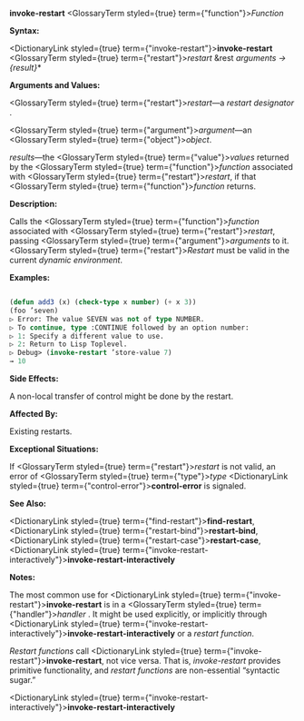 **invoke-restart** <GlossaryTerm styled={true} term={"function"}><i>Function</i></GlossaryTerm> 



**Syntax:** 



<DictionaryLink styled={true} term={"invoke-restart"}><b>invoke-restart</b></DictionaryLink> <GlossaryTerm styled={true} term={"restart"}><i>restart</i></GlossaryTerm> &amp;rest *arguments → \{result\}*\* 







 



 



**Arguments and Values:** 



<GlossaryTerm styled={true} term={"restart"}><i>restart</i></GlossaryTerm>—a *restart designator* . 



<GlossaryTerm styled={true} term={"argument"}><i>argument</i></GlossaryTerm>—an <GlossaryTerm styled={true} term={"object"}><i>object</i></GlossaryTerm>. 



*results*—the <GlossaryTerm styled={true} term={"value"}><i>values</i></GlossaryTerm> returned by the <GlossaryTerm styled={true} term={"function"}><i>function</i></GlossaryTerm> associated with <GlossaryTerm styled={true} term={"restart"}><i>restart</i></GlossaryTerm>, if that <GlossaryTerm styled={true} term={"function"}><i>function</i></GlossaryTerm> returns. 



**Description:** 



Calls the <GlossaryTerm styled={true} term={"function"}><i>function</i></GlossaryTerm> associated with <GlossaryTerm styled={true} term={"restart"}><i>restart</i></GlossaryTerm>, passing <GlossaryTerm styled={true} term={"argument"}><i>arguments</i></GlossaryTerm> to it. <GlossaryTerm styled={true} term={"restart"}><i>Restart</i></GlossaryTerm> must be valid in the current *dynamic environment*. 



**Examples:**
```lisp

(defun add3 (x) (check-type x number) (+ x 3)) 
(foo ’seven) 
▷ Error: The value SEVEN was not of type NUMBER. 
▷ To continue, type :CONTINUE followed by an option number: 
▷ 1: Specify a different value to use. 
▷ 2: Return to Lisp Toplevel. 
▷ Debug> (invoke-restart ’store-value 7) 
→ 10 

```
**Side Effects:** 



A non-local transfer of control might be done by the restart. 



**Affected By:** 



Existing restarts. 



**Exceptional Situations:** 



If <GlossaryTerm styled={true} term={"restart"}><i>restart</i></GlossaryTerm> is not valid, an error of <GlossaryTerm styled={true} term={"type"}><i>type</i></GlossaryTerm> <DictionaryLink styled={true} term={"control-error"}><b>control-error</b></DictionaryLink> is signaled. 



**See Also:** 



<DictionaryLink styled={true} term={"find-restart"}><b>find-restart</b></DictionaryLink>, <DictionaryLink styled={true} term={"restart-bind"}><b>restart-bind</b></DictionaryLink>, <DictionaryLink styled={true} term={"restart-case"}><b>restart-case</b></DictionaryLink>, <DictionaryLink styled={true} term={"invoke-restart-interactively"}><b>invoke-restart-interactively</b></DictionaryLink> 



**Notes:** 



The most common use for <DictionaryLink styled={true} term={"invoke-restart"}><b>invoke-restart</b></DictionaryLink> is in a <GlossaryTerm styled={true} term={"handler"}><i>handler</i></GlossaryTerm> . It might be used explicitly, or implicitly through <DictionaryLink styled={true} term={"invoke-restart-interactively"}><b>invoke-restart-interactively</b></DictionaryLink> or a *restart function*. 



*Restart functions* call <DictionaryLink styled={true} term={"invoke-restart"}><b>invoke-restart</b></DictionaryLink>, not vice versa. That is, *invoke-restart* provides primitive functionality, and *restart functions* are non-essential “syntactic sugar.” 







 



 



<DictionaryLink styled={true} term={"invoke-restart-interactively"}><b>invoke-restart-interactively</b></DictionaryLink> 



